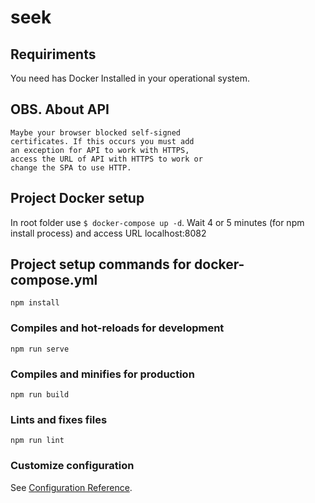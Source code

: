 # seek

## Requiriments
You need has Docker Installed in your operational system.

## OBS. About API
```
Maybe your browser blocked self-signed
certificates. If this occurs you must add
an exception for API to work with HTTPS,
access the URL of API with HTTPS to work or
change the SPA to use HTTP.
```

## Project Docker setup

In root folder use `$ docker-compose up -d`.
Wait 4 or 5 minutes (for npm install process) and access URL localhost:8082

## Project setup commands for docker-compose.yml
```
npm install
```

### Compiles and hot-reloads for development
```
npm run serve
```

### Compiles and minifies for production
```
npm run build
```

### Lints and fixes files
```
npm run lint
```

### Customize configuration
See [Configuration Reference](https://cli.vuejs.org/config/).
